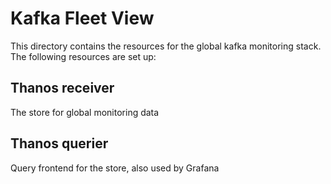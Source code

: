 # Kafka Fleet View

This directory contains the resources for the global kafka monitoring stack. The following resources are set up:

## Thanos receiver

The store for global monitoring data

## Thanos querier

Query frontend for the store, also used by Grafana
